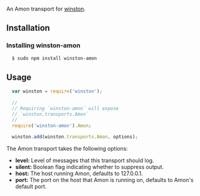 An Amon transport for [winston][0].

## Installation

### Installing winston-amon

``` bash
  $ sudo npm install winston-amon
```

## Usage
``` js
  var winston = require('winston');
  
  //
  // Requiring `winston-amon` will expose 
  // `winston.transports.Amon`
  //
  require('winston-amon').Amon;
  
  winston.add(winston.transports.Amon, options);
```

The Amon transport takes the following options:

* __level:__ Level of messages that this transport should log. 
* __silent:__ Boolean flag indicating whether to suppress output.
* __host:__ The host running Amon, defaults to 127.0.0.1.
* __port:__ The port on the host that Amon is running on, defaults to Amon's default port.

[0]: https://github.com/flatiron/winston
